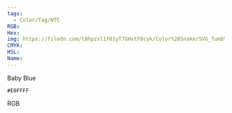 ```yaml
---
tags:
  - Color/Tag/NTC
RGB:
Hex:
img: https://filedn.com/l0hpzxl1f01yT7GHxtF8cyk/Color%20Snake/SVG_Tumb%20Mass%20No%20Name/E0FFFF.svg
CMYK:
HSL:
Name:
---
```

Baby Blue
```palette
#E0FFFF
```
RGB
